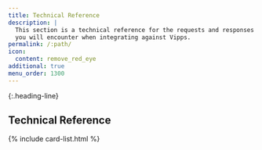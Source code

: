 ```yaml
---
title: Technical Reference
description: |
  This section is a technical reference for the requests and responses
  you will encounter when integrating against Vipps.
permalink: /:path/
icon:
  content: remove_red_eye
additional: true
menu_order: 1300
---
```


{:.heading-line}

## Technical Reference

{% include card-list.html %}
